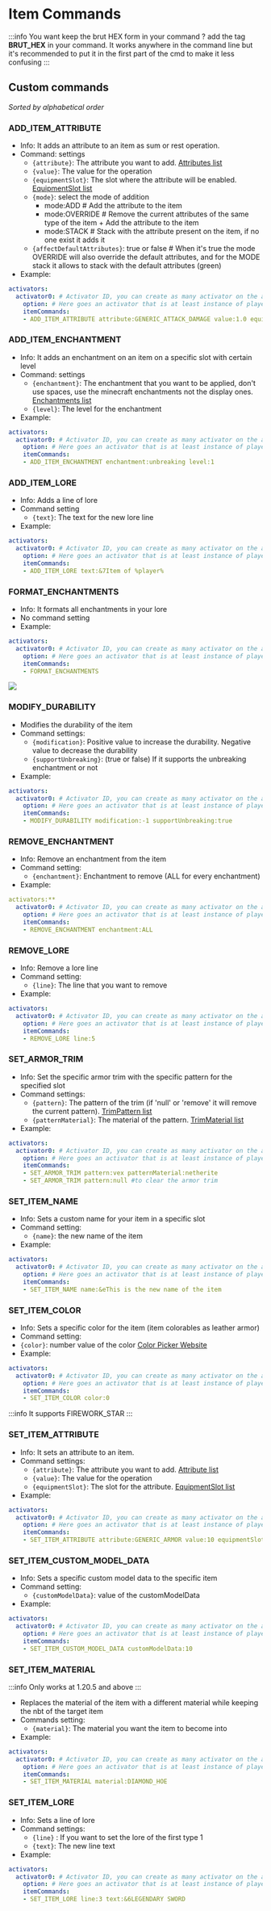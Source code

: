 # Item Commands

:::info
You want keep the brut HEX form in your command ? add the tag **BRUT\_HEX** in your command. It works anywhere in the command line but it's recommended to put it in the first part of the cmd to make it less confusing
:::

## Custom commands

_Sorted by alphabetical order_

### ADD\_ITEM\_ATTRIBUTE

* Info: It adds an attribute to an item as sum or rest operation.
* Command: settings
  * `{attribute}`: The attribute you want to add. [Attributes list](https://hub.spigotmc.org/javadocs/spigot/org/bukkit/attribute/Attribute.html)
  * `{value}`: The value for the operation
  * `{equipmentSlot}`: The slot where the attribute will be enabled. [EquipmentSlot list](https://hub.spigotmc.org/javadocs/spigot/org/bukkit/inventory/EquipmentSlot.html)
  * `{mode}`: select the mode of addition
    * mode:ADD # Add the attribute to the item 
    * mode:OVERRIDE # Remove the current attributes of the same type of the item + Add the attribute to the item 
    * mode:STACK # Stack with the attribute present on the item, if no one exist it adds it
  * `{affectDefaultAttributes}`: true or false # When it's true the mode OVERRIDE will also override the default attributes, and for the MODE stack it allows to stack with the default attributes (green)
* Example:

```yaml
activators:
  activator0: # Activator ID, you can create as many activator on the activators list
    option: # Here goes an activator that is at least instance of player
    itemCommands:
    - ADD_ITEM_ATTRIBUTE attribute:GENERIC_ATTACK_DAMAGE value:1.0 equipmentSlot:HAND mode:ADD # Add this attribute to the player
```

### ADD\_ITEM\_ENCHANTMENT

* Info: It adds an enchantment on an item on a specific slot with certain level
* Command: settings
  * `{enchantment}`: The enchantment that you want to be applied, don't use spaces, use the minecraft enchantments not the display ones. [Enchantments list](https://hub.spigotmc.org/javadocs/bukkit/org/bukkit/enchantments/Enchantment.html)
  * `{level}`: The level for the enchantment
* Example:

```yaml
activators:
  activator0: # Activator ID, you can create as many activator on the activators list
    option: # Here goes an activator that is at least instance of player
    itemCommands:
    - ADD_ITEM_ENCHANTMENT enchantment:unbreaking level:1 
```

### ADD\_ITEM\_LORE

* Info: Adds a line of lore
* Command setting
  * `{text}`: The text for the new lore line
* Example:

```yaml
activators:
  activator0: # Activator ID, you can create as many activator on the activators list
    option: # Here goes an activator that is at least instance of player
    itemCommands:
    - ADD_ITEM_LORE text:&7Item of %player%
```

### FORMAT\_ENCHANTMENTS

* Info: It formats all enchantments in your lore
* No command setting 
* Example:

```yaml
activators:
  activator0: # Activator ID, you can create as many activator on the activators list
    option: # Here goes an activator that is at least instance of player
    itemCommands:
    - FORMAT_ENCHANTMENTS
```
![](</img/image (382).png>)

### MODIFY\_DURABILITY

* Modifies the durability of the item
* Command settings:
  * `{modification}`: Positive value to increase the durability. Negative value to decrease the durability
  * `{supportUnbreaking}`: (true or false) If it supports the unbreaking enchantment or not
* Example:

```yaml
activators:
  activator0: # Activator ID, you can create as many activator on the activators list
    option: # Here goes an activator that is at least instance of player
    itemCommands:
    - MODIFY_DURABILITY modification:-1 supportUnbreaking:true
```

### REMOVE\_ENCHANTMENT

* Info: Remove an enchantment from the item
* Command setting:
  * `{enchantment}`: Enchantment to remove (ALL for every enchantment)
* Example:

```yaml
activators:**
  activator0: # Activator ID, you can create as many activator on the activators list
    option: # Here goes an activator that is at least instance of player
    itemCommands:
    - REMOVE_ENCHANTMENT enchantment:ALL
```

### REMOVE\_LORE

* Info: Remove a lore line
* Command setting:
  * `{line}`: The line that you want to remove
* Example:

```yaml
activators:
  activator0: # Activator ID, you can create as many activator on the activators list
    option: # Here goes an activator that is at least instance of player
    itemCommands:
    - REMOVE_LORE line:5
```

### SET\_ARMOR\_TRIM

* Info: Set the specific armor trim with the specific pattern for the specified slot
* Command settings:
  * `{pattern}`: The pattern of the trim (if 'null' or 'remove' it will remove the current pattern). [TrimPattern list](https://hub.spigotmc.org/javadocs/bukkit/org/bukkit/inventory/meta/trim/TrimPattern.html)
  * `{patternMaterial}`: The material of the pattern. [TrimMaterial list](https://hub.spigotmc.org/javadocs/bukkit/org/bukkit/inventory/meta/trim/TrimMaterial.html)
* Example:

```yaml
activators:
  activator0: # Activator ID, you can create as many activator on the activators list
    option: # Here goes an activator that is at least instance of player
    itemCommands:
    - SET_ARMOR_TRIM pattern:vex patternMaterial:netherite
    - SET_ARMOR_TRIM pattern:null #to clear the armor trim
```

### SET\_ITEM\_NAME

* Info: Sets a custom name for your item in a specific slot
* Command setting:
  * `{name}`: the new name of the item
* Example:

```yaml
activators:
  activator0: # Activator ID, you can create as many activator on the activators list
    option: # Here goes an activator that is at least instance of player
    itemCommands:
    - SET_ITEM_NAME name:&eThis is the new name of the item
```

### SET\_ITEM\_COLOR

* Info: Sets a specific color for the item (item colorables as leather armor)
*  Command setting:
  * `{color}`: number value of the color [Color Picker Website](https://www.tydac.ch/color/)
* Example:

```yaml
activators:
  activator0: # Activator ID, you can create as many activator on the activators list
    option: # Here goes an activator that is at least instance of player
    itemCommands:
    - SET_ITEM_COLOR color:0
```

:::info
It supports FIREWORK\_STAR
:::

### SET\_ITEM\_ATTRIBUTE

* Info: It sets an attribute to an item.
* Command settings:
  * `{attribute}`: The attribute you want to add. [Attribute list](https://hub.spigotmc.org/javadocs/spigot/org/bukkit/attribute/Attribute.html)
  * `{value}`: The value for the operation
  * `{equipmentSlot}`: The slot for the attribute. [EquipmentSlot list](https://hub.spigotmc.org/javadocs/spigot/org/bukkit/inventory/EquipmentSlot.html)
* Example:

```yaml
activators:
  activator0: # Activator ID, you can create as many activator on the activators list
    option: # Here goes an activator that is at least instance of player
    itemCommands:
    - SET_ITEM_ATTRIBUTE attribute:GENERIC_ARMOR value:10 equipmentSlot:CHEST
```

### SET\_ITEM\_CUSTOM\_MODEL\_DATA

* Info: Sets a specific custom model data to the specific item
* Command setting:
  * `{customModelData}`: value of the customModelData
* Example:

```yaml
activators:
  activator0: # Activator ID, you can create as many activator on the activators list
    option: # Here goes an activator that is at least instance of player
    itemCommands:
    - SET_ITEM_CUSTOM_MODEL_DATA customModelData:10
```

### SET\_ITEM\_MATERIAL 

:::info
Only works at 1.20.5 and above
:::

* Replaces the material of the item with a different material while keeping the nbt of the target item
* Commands setting:
  * `{material}`: The material you want the item to become into
* Example:

```yaml
activators:
  activator0: # Activator ID, you can create as many activator on the activators list
    option: # Here goes an activator that is at least instance of player
    itemCommands:
    - SET_ITEM_MATERIAL material:DIAMOND_HOE
```

### SET\_ITEM\_LORE

* Info: Sets a line of lore
* Command settings:
  * `{line}` : If you want to set the lore of the first type 1
  * `{text}`: The new line text
* Example:

```yaml
activators:
  activator0: # Activator ID, you can create as many activator on the activators list
    option: # Here goes an activator that is at least instance of player
    itemCommands:
    - SET_ITEM_LORE line:3 text:&6LEGENDARY SWORD
```

